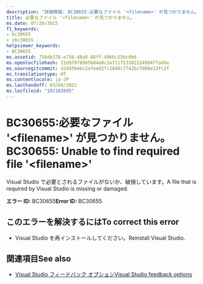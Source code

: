 ```yaml
---
description: "詳細情報: BC30655:必要なファイル '<filename>' が見つかりません。"
title: 必要なファイル '<filename>' が見つかりません。
ms.date: 07/20/2015
f1_keywords:
- bc30655
- vbc30655
helpviewer_keywords:
- BC30655
ms.assetid: 756db378-e758-48a9-88ff-496bc55bc0b6
ms.openlocfilehash: 21d979789b5b04a0c2ef11753202124994ffa46e
ms.sourcegitcommit: 42d436ebc2a7ee02fc1848c7742bc7d80e13fc2f
ms.translationtype: HT
ms.contentlocale: ja-JP
ms.lasthandoff: 03/04/2021
ms.locfileid: "102103895"
---
```

# <a name="bc30655-unable-to-find-required-file-filename"></a><span data-ttu-id="0d6a9-103">BC30655:必要なファイル '\<filename>' が見つかりません。</span><span class="sxs-lookup"><span data-stu-id="0d6a9-103">BC30655: Unable to find required file '\<filename>'</span></span>

<span data-ttu-id="0d6a9-104">Visual Studio で必要とされるファイルがないか、破損しています。</span><span class="sxs-lookup"><span data-stu-id="0d6a9-104">A file that is required by Visual Studio is missing or damaged.</span></span>

 <span data-ttu-id="0d6a9-105">**エラー ID:** BC30655</span><span class="sxs-lookup"><span data-stu-id="0d6a9-105">**Error ID:** BC30655</span></span>

## <a name="to-correct-this-error"></a><span data-ttu-id="0d6a9-106">このエラーを解決するには</span><span class="sxs-lookup"><span data-stu-id="0d6a9-106">To correct this error</span></span>

- <span data-ttu-id="0d6a9-107">Visual Studio を再インストールしてください。</span><span class="sxs-lookup"><span data-stu-id="0d6a9-107">Reinstall Visual Studio.</span></span>

## <a name="see-also"></a><span data-ttu-id="0d6a9-108">関連項目</span><span class="sxs-lookup"><span data-stu-id="0d6a9-108">See also</span></span>

- [<span data-ttu-id="0d6a9-109">Visual Studio フィードバック オプション</span><span class="sxs-lookup"><span data-stu-id="0d6a9-109">Visual Studio feedback options</span></span>](/visualstudio/ide/feedback-options)

